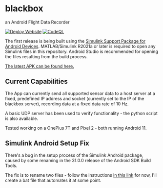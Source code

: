 # blackbox
an Android Flight Data Recorder

[![Deploy Website](https://github.com/icl-rocketry/blackbox/actions/workflows/deploy-website.yml/badge.svg)](https://github.com/icl-rocketry/blackbox/actions/workflows/deploy-website.yml)
[![CodeQL](https://github.com/icl-rocketry/blackbox/actions/workflows/codeql-analysis.yml/badge.svg)](https://github.com/icl-rocketry/blackbox/actions/workflows/codeql-analysis.yml)

The first release is being built using the [Simulink Support Package for Android Devices](https://uk.mathworks.com/help/supportpkg/android/examples/getting-started-with-android-devices.html). MATLAB/Simulink R2021a or later is required to open any Simulink files in this repository. Android Studio is recommended for opening the files resulting from the build process.

[The latest APK can be found here.](https://github.com/icl-rocketry/blackbox/blob/main/blackbox_ert_rtw/blackbox/build/outputs/apk/debug/blackbox-debug.apk)

## Current Capabilities
The App can currently send all supported sensor data to a host server at a fixed, predefined IP address and socket (currently set to the IP of the blackbox server), recording data at a fixed data rate of 10 Hz.

A basic UDP server has been used to verify functionality - the python script is also available.

Tested working on a OnePlus 7T and Pixel 2 - both running Android 11.

## Simulink Android Setup Fix
There's a bug in the setup process of the Simulink Android package, caused by some renaming in the 31.0.0 release of the Android SDK Build Tools. 

The fix is to rename two files - follow the instructions [in this link](https://stackoverflow.com/a/68430992) for now, I'll create a bat file that automates it at some point.
